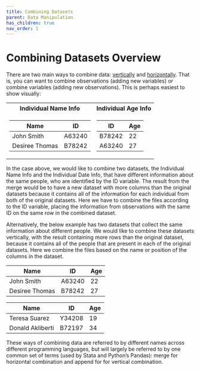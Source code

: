 ```yaml
---
title: Combining Datasets
parent: Data Manipulation
has_children: true
nav_order: 1
---
```


# Combining Datasets Overview

There are two main ways to combine data: [vertically](https://lost-stats.github.io/Data_Manipulation/combining_datasets_vertical_combination.html) and [horizontally](https://lost-stats.github.io/Data_Manipulation/combining_datasets_horizontal_combination.html). That is, you can want to combine observations (adding new variables) or combine variables (adding new observations). This is perhaps easiest to show visually: 

<table>
<tr><th> Individual Name Info </th><th> Individual Age Info </th></tr>
<tr><td>

|Name| ID |
|--|--| 
|John Smith|A63240|
|Desiree Thomas|B78242|

</td><td>

|ID | Age | 
|--|--| 
|B78242|22|
|A63240|27|

</td></tr> </table>

In the case above, we would like to combine two datasets, the Individual Name Info and the Individual Date Info, that have different information about the same people, who are identified by the ID variable. The result from the merge would be to have a new dataset with more columns than the original datasets because it contains all of the information for each individual from both of the original datasets. Here we have to combine the files according to the ID variable, placing the information from observations with the same ID on the same row in the combined dataset. 

Alternatively, the below example has two datasets that collect the same information about different people. We would like to combine these datasets vertically, with the result containing more rows than the original dataset, because it contains all of the people that are present in each of the original datasets. Here we combine the files based on the name or position of the columns in the dataset. 

|Name|ID|Age|
|--|--|--|
|John Smith|A63240|22|
|Desiree Thomas|B78242|27|

|Name|ID|Age|
|--|--|--|
|Teresa Suarez|Y34208|19|
|Donald Akliberti|B72197|34|

These ways of combining data are referred to by different names across different programming languages, but will largely be referred to by one common set of terms (used by Stata and Python’s Pandas): merge for horizontal combination and append for for vertical combination. 
